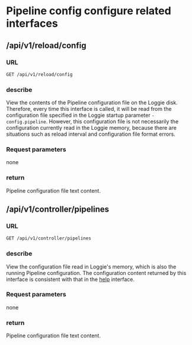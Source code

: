 # Pipeline config configure related interfaces

## /api/v1/reload/config

### URL

```bash
GET /api/v1/reload/config
```

### describe

View the contents of the Pipeline configuration file on the Loggie disk.
Therefore, every time this interface is called, it will be read from the configuration file specified in the Loggie startup parameter `-config.pipeline`.
However, this configuration file is not necessarily the configuration currently read in the Loggie memory, because there are situations such as reload interval and configuration file format errors.

### Request parameters

none

### return

Pipeline configuration file text content.

## /api/v1/controller/pipelines

### URL

```bash
GET /api/v1/controller/pipelines
```

### describe

View the configuration file read in Loggie's memory, which is also the running Pipeline configuration.
The configuration content returned by this interface is consistent with that in the [help](help.md#apiv1help) interface.

### Request parameters

none

### return

Pipeline configuration file text content.
